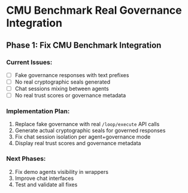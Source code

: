 # CMU Benchmark Real Governance Integration

## Phase 1: Fix CMU Benchmark Integration

### Current Issues:
- [ ] Fake governance responses with text prefixes
- [ ] No real cryptographic seals generated
- [ ] Chat sessions mixing between agents
- [ ] No real trust scores or governance metadata

### Implementation Plan:
1. Replace fake governance with real `/loop/execute` API calls
2. Generate actual cryptographic seals for governed responses
3. Fix chat session isolation per agent+governance mode
4. Display real trust scores and governance metadata

### Next Phases:
2. Fix demo agents visibility in wrappers
3. Improve chat interfaces
4. Test and validate all fixes

